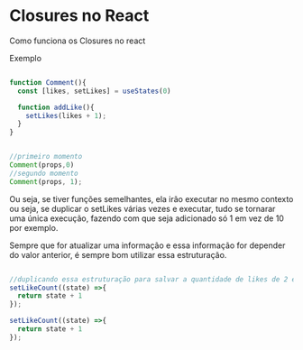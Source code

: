 # Closures no React

Como funciona os Closures no react 


Exemplo

```js

function Comment(){
  const [likes, setLikes] = useStates(0)

  function addLike(){
    setLikes(likes + 1);
  }
}


//primeiro momento
Comment(props,0)
//segundo momento
Comment(props, 1);

```

Ou seja, se tiver funções semelhantes, ela irão executar no mesmo contexto ou seja, se duplicar o setLikes várias vezes e executar, tudo se tornarar uma única execução, fazendo com que seja adicionado só 1 em vez de 10 por exemplo.



Sempre que for atualizar uma informação e essa informação for depender do valor anterior, é sempre bom utilizar essa estruturação.

```js

//duplicando essa estruturação para salvar a quantidade de likes de 2 em 2
setLikeCount((state) =>{
  return state + 1
});

setLikeCount((state) =>{
  return state + 1
});

```